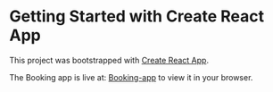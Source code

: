 # Getting Started with Create React App

This project was bootstrapped with [Create React App](https://github.com/facebook/create-react-app).

The Booking app is live at: [Booking-app](https://65bd57c43c6c590471c65791--tranquil-liger-b5ec42.netlify.app) to view it in your browser.
